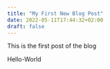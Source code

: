 ```yaml
---
title: "My First New Blog Post"
date: 2022-05-11T17:44:32+02:00
draft: false
---
```

This is the first post of the blog

Hello-World

